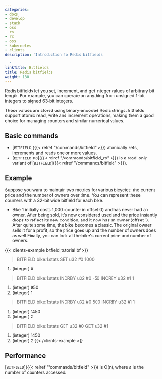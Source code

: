 ```yaml
---
categories:
- docs
- develop
- stack
- oss
- rs
- rc
- oss
- kubernetes
- clients
description: 'Introduction to Redis bitfields

  '
linkTitle: Bitfields
title: Redis bitfields
weight: 130
---
```


Redis bitfields let you set, increment, and get integer values of arbitrary bit length.
For example, you can operate on anything from unsigned 1-bit integers to signed 63-bit integers.

These values are stored using binary-encoded Redis strings.
Bitfields support atomic read, write and increment operations, making them a good choice for managing counters and similar numerical values.


## Basic commands

* [`BITFIELD`]({{< relref "/commands/bitfield" >}}) atomically sets, increments and reads one or more values.
* [`BITFIELD_RO`]({{< relref "/commands/bitfield_ro" >}}) is a read-only variant of [`BITFIELD`]({{< relref "/commands/bitfield" >}}).

## Example

Suppose you want to maintain two metrics for various bicycles: the current price and the number of owners over time. You can represent these counters with a 32-bit wide bitfield for each bike.

* Bike 1 initially costs 1,000 (counter in offset 0) and has never had an owner. After being sold, it's now considered used and the price instantly drops to reflect its new condition, and it now has an owner (offset 1). After quite some time, the bike becomes a classic. The original owner sells it for a profit, so the price goes up and the number of owners does as well.Finally, you can look at the bike's current price and number of owners.

{{< clients-example bitfield_tutorial bf >}}
> BITFIELD bike:1:stats SET u32 #0 1000
1) (integer) 0
> BITFIELD bike:1:stats INCRBY u32 #0 -50 INCRBY u32 #1 1
1) (integer) 950
2) (integer) 1
> BITFIELD bike:1:stats INCRBY u32 #0 500 INCRBY u32 #1 1
1) (integer) 1450
2) (integer) 2
> BITFIELD bike:1:stats GET u32 #0 GET u32 #1
1) (integer) 1450
2) (integer) 2
{{< /clients-example >}}


## Performance

[`BITFIELD`]({{< relref "/commands/bitfield" >}}) is O(n), where _n_ is the number of counters accessed.
